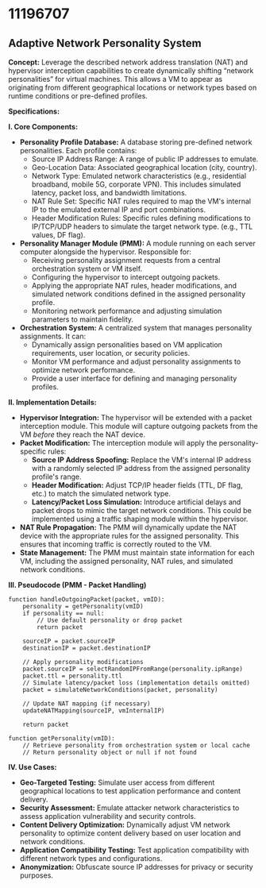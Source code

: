 # 11196707

## Adaptive Network Personality System

**Concept:** Leverage the described network address translation (NAT) and hypervisor interception capabilities to create dynamically shifting “network personalities” for virtual machines. This allows a VM to appear as originating from different geographical locations or network types based on runtime conditions or pre-defined profiles.

**Specifications:**

**I. Core Components:**

*   **Personality Profile Database:** A database storing pre-defined network personalities. Each profile contains:
    *   Source IP Address Range: A range of public IP addresses to emulate.
    *   Geo-Location Data: Associated geographical location (city, country).
    *   Network Type: Emulated network characteristics (e.g., residential broadband, mobile 5G, corporate VPN). This includes simulated latency, packet loss, and bandwidth limitations.
    *   NAT Rule Set: Specific NAT rules required to map the VM's internal IP to the emulated external IP and port combinations.
    *   Header Modification Rules: Specific rules defining modifications to IP/TCP/UDP headers to simulate the target network type. (e.g., TTL values, DF flag).
*   **Personality Manager Module (PMM):**  A module running on each server computer alongside the hypervisor. Responsible for:
    *   Receiving personality assignment requests from a central orchestration system or VM itself.
    *   Configuring the hypervisor to intercept outgoing packets.
    *   Applying the appropriate NAT rules, header modifications, and simulated network conditions defined in the assigned personality profile.
    *   Monitoring network performance and adjusting simulation parameters to maintain fidelity.
*   **Orchestration System:** A centralized system that manages personality assignments. It can:
    *   Dynamically assign personalities based on VM application requirements, user location, or security policies.
    *   Monitor VM performance and adjust personality assignments to optimize network performance.
    *   Provide a user interface for defining and managing personality profiles.

**II.  Implementation Details:**

*   **Hypervisor Integration:** The hypervisor will be extended with a packet interception module. This module will capture outgoing packets from the VM *before* they reach the NAT device.
*   **Packet Modification:** The interception module will apply the personality-specific rules:
    *   **Source IP Address Spoofing:** Replace the VM's internal IP address with a randomly selected IP address from the assigned personality profile's range.
    *   **Header Modification:**  Adjust TCP/IP header fields (TTL, DF flag, etc.) to match the simulated network type.
    *   **Latency/Packet Loss Simulation:** Introduce artificial delays and packet drops to mimic the target network conditions. This could be implemented using a traffic shaping module within the hypervisor.
*   **NAT Rule Propagation:** The PMM will dynamically update the NAT device with the appropriate rules for the assigned personality. This ensures that incoming traffic is correctly routed to the VM.
*   **State Management:** The PMM must maintain state information for each VM, including the assigned personality, NAT rules, and simulated network conditions.

**III. Pseudocode (PMM - Packet Handling)**

```pseudocode
function handleOutgoingPacket(packet, vmID):
    personality = getPersonality(vmID)
    if personality == null:
        // Use default personality or drop packet
        return packet

    sourceIP = packet.sourceIP
    destinationIP = packet.destinationIP

    // Apply personality modifications
    packet.sourceIP = selectRandomIPFromRange(personality.ipRange)
    packet.ttl = personality.ttl
    // Simulate latency/packet loss (implementation details omitted)
    packet = simulateNetworkConditions(packet, personality)

    // Update NAT mapping (if necessary)
    updateNATMapping(sourceIP, vmInternalIP)

    return packet

function getPersonality(vmID):
    // Retrieve personality from orchestration system or local cache
    // Return personality object or null if not found
```

**IV.  Use Cases:**

*   **Geo-Targeted Testing:**  Simulate user access from different geographical locations to test application performance and content delivery.
*   **Security Assessment:**  Emulate attacker network characteristics to assess application vulnerability and security controls.
*   **Content Delivery Optimization:**  Dynamically adjust VM network personality to optimize content delivery based on user location and network conditions.
*   **Application Compatibility Testing:**  Test application compatibility with different network types and configurations.
*   **Anonymization:**  Obfuscate source IP addresses for privacy or security purposes.